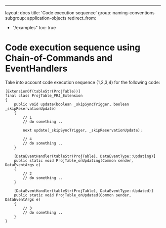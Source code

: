 ---
layout: docs
title: 'Code execution sequence'
group: naming-conventions
subgroup: application-objects
redirect_from:
  - "/examples"
toc: true

# Code execution sequence using Chain-of-Commands and EventHandlers

Take into account code execution sequence (1,2,3,4) for the following code:

```
[ExtensionOf(tableStr(ProjTable))]
final class ProjTable_PRJ_Extension 
{
    public void update(boolean _skipSyncTrigger, boolean _skipReservationUpdate)
    {
        // 1
        // do something ..

        next update(_skipSyncTrigger, _skipReservationUpdate);

        // 4
        // do something ..
    }

    [DataEventHandler(tableStr(ProjTable), DataEventType::Updating)]
    public static void ProjTable_onUpdating(Common sender, DataEventArgs e)
    {
        // 2
        // do something ..
    }
    
    [DataEventHandler(tableStr(ProjTable), DataEventType::Updated)]
    public static void ProjTable_onUpdated(Common sender, DataEventArgs e)
    {
        // 3
        // do something ..
    }
}
```
